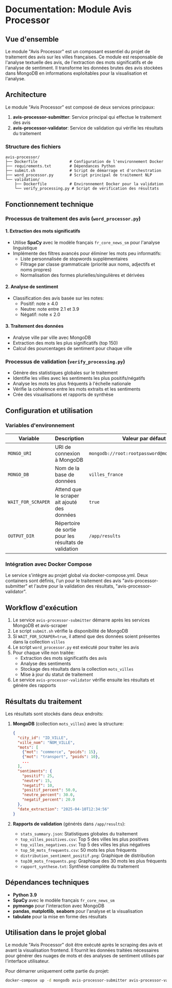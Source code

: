 # Documentation: Module Avis Processor

## Vue d'ensemble

Le module "Avis Processor" est un composant essentiel du projet de traitement des avis sur les villes françaises. Ce module est responsable de l'analyse textuelle des avis, de l'extraction des mots significatifs et de l'analyse de sentiment. Il transforme les données brutes des avis stockées dans MongoDB en informations exploitables pour la visualisation et l'analyse.

## Architecture

Le module "Avis Processor" est composé de deux services principaux:

1. **avis-processor-submitter**: Service principal qui effectue le traitement des avis
2. **avis-processor-validator**: Service de validation qui vérifie les résultats du traitement

### Structure des fichiers

```
avis-processor/
├── Dockerfile              # Configuration de l'environnement Docker
├── requirements.txt        # Dépendances Python
├── submit.sh               # Script de démarrage et d'orchestration
├── word_processor.py       # Script principal de traitement NLP
└── validation/
    ├── Dockerfile          # Environnement Docker pour la validation
    └── verify_processing.py # Script de vérification des résultats
```

## Fonctionnement technique

### Processus de traitement des avis (`word_processor.py`)

#### 1. Extraction des mots significatifs
- Utilise **SpaCy** avec le modèle français `fr_core_news_sm` pour l'analyse linguistique
- Implémente des filtres avancés pour éliminer les mots peu informatifs:
   - Liste personnalisée de stopwords supplémentaires
   - Filtrage par classe grammaticale (priorité aux noms, adjectifs et noms propres)
   - Normalisation des formes plurielles/singulières et dérivées

#### 2. Analyse de sentiment
- Classification des avis basée sur les notes:
   - Positif: note ≥ 4.0
   - Neutre: note entre 2.1 et 3.9
   - Négatif: note ≤ 2.0

#### 3. Traitement des données
- Analyse ville par ville avec MongoDB
- Extraction des mots les plus significatifs (top 150)
- Calcul des pourcentages de sentiment pour chaque ville

### Processus de validation (`verify_processing.py`)

- Génère des statistiques globales sur le traitement
- Identifie les villes avec les sentiments les plus positifs/négatifs
- Analyse les mots les plus fréquents à l'échelle nationale
- Vérifie la cohérence entre les mots extraits et les sentiments
- Crée des visualisations et rapports de synthèse

## Configuration et utilisation

### Variables d'environnement

| Variable | Description | Valeur par défaut |
|----------|-------------|-------------------|
| `MONGO_URI` | URI de connexion à MongoDB | `mongodb://root:rootpassword@mongodb:27017/` |
| `MONGO_DB` | Nom de la base de données | `villes_france` |
| `WAIT_FOR_SCRAPER` | Attend que le scraper ait ajouté des données | `true` |
| `OUTPUT_DIR` | Répertoire de sortie pour les résultats de validation | `/app/results` |

### Intégration avec Docker Compose

Le service s'intègre au projet global via docker-compose.yml. Deux containers sont définis,
l'un pour le traitement des avis "avis-processor-submitter" et l'autre pour la validation des
résultats, "avis-processor-validator".

## Workflow d'exécution

1. Le service `avis-processor-submitter` démarre après les services MongoDB et avis-scraper
2. Le script `submit.sh` vérifie la disponibilité de MongoDB
3. Si `WAIT_FOR_SCRAPER=true`, il attend que des données soient présentes dans la collection `villes`
4. Le script `word_processor.py` est exécuté pour traiter les avis
5. Pour chaque ville non traitée:
   - Extraction des mots significatifs des avis
   - Analyse des sentiments
   - Stockage des résultats dans la collection `mots_villes`
   - Mise à jour du statut de traitement
6. Le service `avis-processor-validator` vérifie ensuite les résultats et génère des rapports

## Résultats du traitement

Les résultats sont stockés dans deux endroits:

1. **MongoDB** (collection `mots_villes`) avec la structure:
   ```json
   {
     "city_id": "ID_VILLE",
     "ville_nom": "NOM_VILLE",
     "mots": [
       {"mot": "commerce", "poids": 15},
       {"mot": "transport", "poids": 10},
       ...
     ],
     "sentiments": {
       "positif": 25,
       "neutre": 15,
       "negatif": 10,
       "positif_percent": 50.0,
       "neutre_percent": 30.0,
       "negatif_percent": 20.0
     },
     "date_extraction": "2025-04-10T12:34:56"
   }
   ```

2. **Rapports de validation** (générés dans `/app/results`):
   - `stats_summary.json`: Statistiques globales du traitement
   - `top_villes_positives.csv`: Top 5 des villes les plus positives
   - `top_villes_negatives.csv`: Top 5 des villes les plus négatives
   - `top_50_mots_frequents.csv`: 50 mots les plus fréquents
   - `distribution_sentiment_positif.png`: Graphique de distribution
   - `top30_mots_frequents.png`: Graphique des 30 mots les plus fréquents
   - `rapport_synthese.txt`: Synthèse complète du traitement

## Dépendances techniques

- **Python 3.9**
- **SpaCy** avec le modèle français `fr_core_news_sm`
- **pymongo** pour l'interaction avec MongoDB
- **pandas**, **matplotlib**, **seaborn** pour l'analyse et la visualisation
- **tabulate** pour la mise en forme des résultats

## Utilisation dans le projet global

Le module "Avis Processor" doit être exécuté après le scraping des avis et avant la visualisation frontend. Il fournit les données traitées nécessaires pour générer des nuages de mots et des analyses de sentiment utilisés par l'interface utilisateur.

Pour démarrer uniquement cette partie du projet:

```bash
docker-compose up -d mongodb avis-processor-submitter avis-processor-validator
```